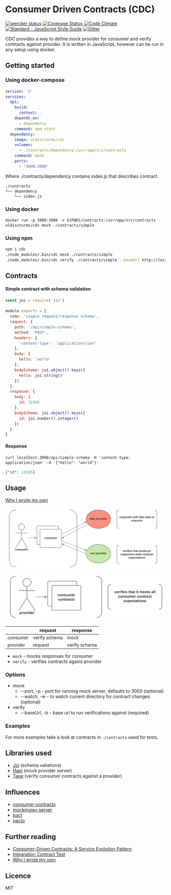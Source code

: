 # Consumer Driven Contracts (CDC)
[![wercker status](https://app.wercker.com/status/edf041d1561206d9d42fd539ad9f0e79/s/master "wercker status")](https://app.wercker.com/project/byKey/edf041d1561206d9d42fd539ad9f0e79)
[![Coverage Status](https://coveralls.io/repos/github/uldissturms/cdc/badge.svg)](https://coveralls.io/github/uldissturms/cdc)
[![Code Climate](https://codeclimate.com/github/uldissturms/cdc/badges/gpa.svg)](https://codeclimate.com/github/uldissturms/cdc)
[![Standard - JavaScript Style Guide](https://img.shields.io/badge/code%20style-standard-brightgreen.svg)](http://standardjs.com/)
[![Gitter](https://badges.gitter.im/join_chat.svg)](https://gitter.im/consumer-driven-contracts)

CDC provides a way to define mock provider for consumer and verify contracts against provider.
It is written in JavaScript, however can be run in any setup using docker.

## Getting started

### Using docker-compose
```yaml
version: '2'
services:
  api:
    build:
      context: .
    depends_on:
      - dependency
    command: npm start
  dependency:
    image: uldissturms/cdc
    volumes:
      - ./contracts/dependency:/usr/app/src/contracts
    command: mock
    ports:
      - "3000:3000"
```

Where ./contracts/dependency contains index.js that describes contract.
```
./contracts
└── dependency
    └── index.js
```

### Using docker
```
docker run -p 3000:3000 -v ${PWD}/contracts:/usr/app/src/contracts uldissturms/cdc mock ./contracts/simple
```

### Using npm
```bash
npm i cdc
./node_modules/.bin/cdc mock ./contracts/simple
./node_modules/.bin/cdc verify ./contracts/simple --baseUrl http://localhost:3000
```

## Contracts

#### Simple contract with schema validation
```javascript
const joi = require('joi')

module.exports = {
  name: 'simple request/response schema',
  request: {
    path: '/api/simple-schema',
    method: 'POST',
    headers: {
      'content-type': 'application/json'
    },
    body: {
      hello: 'world'
    },
    bodySchema: joi.object().keys({
      hello: joi.string()
    })
  },
  response: {
    body: {
      id: 12345
    },
    bodySchema: joi.object().keys({
      id: joi.number().integer()
    })
  }
}
```
#### Response
```
curl localhost:3000/api/simple-schema -H 'content-type: application/json' -d '{"hello": "world"}'
```
``` json
{"id": 12345}
```

## Usage

[Why I wrote my own](http://uldissturms.github.io/2016/12/28/why-i-wrote-my-own-consumer-driven-contracts-library/)

![](/docs/consumer.png)
![](/docs/provider.png)

|          | request       | response      |
| ---------|---------------| --------------|
| consumer | verify schema | mock          |
| provider | request       | verify schema |

- `mock` - mocks responses for consumer
- `verify` - verifies contracts agains provider

### Options
- mock
  - --port, -p - port for running mock server, defaults to 3000 (optional)
  - --watch, -w - to watch current directory for contract changes (optional)
- verify
  - --baseUrl, -b - base url to run verifications against (required)

### Examples

For more examples take a look at contracts in `./contracts` used for tests.

## Libraries used
- [Joi](https://npmjs.com/joi) (schema valiations)
- [Hapi](https://npmjs.com/hapi) (mock provider server)
- [Tape](https://npmjs.com/tape) (verify consumer contracts against a provider)

## Influences
- [consumer-contracts](https://www.npmjs.com/consumer-contracts)
- [mockingjay-server](https://github.com/quii/mockingjay-server)
- [pact](https://github.com/realestate-com-au/pact)
- [pacto](https://github.com/thoughtworks/pacto)

## Further reading
- [Consumer-Driven Contracts: A Service Evolution Pattern](http://martinfowler.com/articles/consumerDrivenContracts.html)
- [Integration Contract Test](http://martinfowler.com/bliki/IntegrationContractTest.html)
- [Why I wrote my own](http://uldissturms.github.io/2016/12/28/why-i-wrote-my-own-consumer-driven-contracts-library/)

## Licence

MIT
